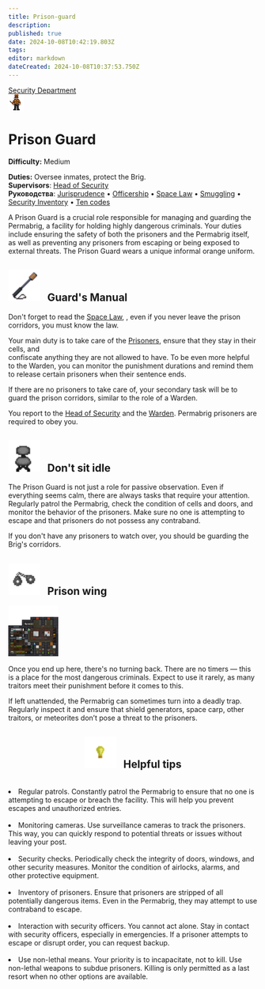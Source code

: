 ```yaml
---
title: Prison-guard
description: 
published: true
date: 2024-10-08T10:42:19.803Z
tags: 
editor: markdown
dateCreated: 2024-10-08T10:37:53.750Z
---
```


<div style="display: flex; justify-content: center;">
<div class="roles-passport sb">
  <div class="title sb"><a href="/roles/securityservicedepartment">Security Department</a></div>
  <div>
    <div><div><img src="/roles/prison-guard.png" id="img"></div></div>
  <div><div>
    <h1>Prison Guard</h1>
    <p><strong>Difficulty:</strong> Medium</p>
    <strong>Duties:</strong> Oversee inmates, protect the Brig.<br>
    <b>Supervisors</b>: <a href="/roles/headofsecurity">Head of Security</a><br>
    <b>Руководства</b>: <a href="/guides/jurisprudence">Jurisprudence</a> •  <a href="/guides/officership" title="Officership">Officership</a> • <a href="/spacelaw" title="Space Law">Space Law</a> • <a href="/guides/smuggling" title="Контрабанда">Smuggling</a> • <a href="/guides/securityinventory" title="Security Inventory">Security Inventory</a> • <a href="/roles/securityservicedepartment/tencodes" title="Ten codes">Ten codes</a>
  </div></div>
  </div>
</div>
</div>

A Prison Guard is a crucial role responsible for managing and guarding the Permabrig, a facility for holding highly dangerous criminals. Your duties include ensuring the safety of both the prisoners and the Permabrig itself, as well as preventing any prisoners from escaping or being exposed to external threats. The Prison Guard wears a unique informal orange uniform.
<h2>
  <div class="box">
    <img src="/roles/sec/stunbaton.gif" style="height: 64px"/>
    <span style="margin-left:10px;">Guard's Manual</span>
  </div>
</h2>

Don't forget to read the <a href="/spacelaw" title="Space Law">Space Law</a>, , even if you never leave the prison corridors, 
you must know the law.

Your main duty is to take care of the <a href="/roles/prisoner">Prisoners</a>, ensure that they stay in their cells, and  
confiscate anything they are not allowed to have. To be even more helpful to the Warden, you can monitor the punishment 
durations and remind them to release certain prisoners when their sentence ends.

If there are no prisoners to take care of, your secondary task will be to guard the prison corridors, similar to the role of 
a Warden.

You report to the <a href="/roles/headofsecurity">Head of Security</a> and the <a href="/roles/warden">Warden</a>. Permabrig 
prisoners are required to obey you.

<h2>
  <div class="box">
    <img src="/roles/sec/office_chair.png" alt="office_chair.png" style="height: 64px"/>
    <span style="margin-left:10px;">Don't sit idle</span>
  </div>
</h2>

The Prison Guard is not just a role for passive observation. Even if everything seems calm, there are always tasks that require your attention. Regularly patrol the Permabrig, check the condition of cells and doors, and monitor the behavior of the prisoners. Make sure no one is attempting to escape and that prisoners do not possess any contraband.

If you don't have any prisoners to watch over, you should be guarding the Brig's corridors.

<h2>
  <div class="box">
    <img src="/roles/sec/handcuffs.png" alt="handcuffs.png" style="height: 64px"/>
    <span style="margin-left:10px;">Prison wing</span>
  </div>
</h2>

<img src="/roles/sec/prison-wing.png" style="width:20%;" class="align-right" />

Once you end up here, there's no turning back. There are no timers — this is a place for the most dangerous criminals. Expect to use it rarely, as many traitors meet their punishment before it comes to this.

If left unattended, the Permabrig can sometimes turn into a deadly trap. Regularly inspect it and ensure that shield generators, space carp, other traitors, or meteorites don’t pose a threat to the prisoners.


<center>
<h2>
  <div class="box">
    <img src="/roles/sec/light_bulb.png" alt="light_bulb.png" style="height: 64px"/>
    <span style="margin-left:10px;">Helpful tips</span>
  </div>
</h2>
</center>
<br>

<li>Regular patrols. 
Constantly patrol the Permabrig to ensure that no one is attempting to escape or breach the facility. This will help you prevent escapes and unauthorized entries.<br><br>

<li>Monitoring cameras.
Use surveillance cameras to track the prisoners. This way, you can quickly respond to potential threats or issues without leaving your post.<br><br>

<li>Security checks.
Periodically check the integrity of doors, windows, and other security measures. Monitor the condition of airlocks, alarms, and other protective equipment.<br><br>

<li>Inventory of prisoners.
Ensure that prisoners are stripped of all potentially dangerous items. Even in the Permabrig, they may attempt to use contraband to escape.<br><br>

<li>Interaction with security officers.
You cannot act alone. Stay in contact with security officers, especially in emergencies. If a prisoner attempts to escape or disrupt order, you can request backup.<br><br>

<li>Use non-lethal means.
Your priority is to incapacitate, not to kill. Use non-lethal weapons to subdue prisoners. Killing is only permitted as a last resort when no other options are available.<br><br>

<div class="table"></div>